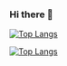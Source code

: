 ### Hi there  👋

<!--
**wellymaya/wellymaya** is a ✨ _special_ ✨ repository because its `README.md` (this file) appears on your GitHub profile.

Here are some ideas to get you started:

- 🔭 I’m currently working on ...
- 🌱 I’m currently learning ...
- 👯 I’m looking to collaborate on ...
- 🤔 I’m looking for help with ...
- 💬 Ask me about ...
- 📫 How to reach me: ...
- 😄 Pronouns: ...
- ⚡ Fun fact: ...
-->
[![Top Langs](https://github-readme-stats.vercel.app/api/top-langs/?username=wellymaya&langs_count=8&theme=radical)](https://github.com/wellymaya/github-readme-stats)

[![Top Langs](https://github-readme-stats.vercel.app/api/top-langs/?username=wellymaya&langs_count=8)](https://github.com/wellymaya/github-readme-stats)
